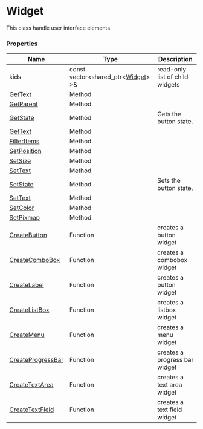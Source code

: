 # Widget #
This class handle user interface elements.

### Properties ###

| Name | Type | Description
|---|---|---|
| kids | const vector<shared_ptr<[Widget](API_Widget.md)\> \>& | read-only list of child widgets |
| [GetText](CPP_Widget_GetText.md) | Method | |
| [GetParent](CPP_Widget_GetParent.md) | Method | |
| [GetState](CPP_Widget_GetState.md) | Method | Gets the button state. |
| [GetText](CPP_Widget_GetText.md) | Method | |
| [FilterItems](CPP_Widget_FilterItems.md) | Method | |
| [SetPosition](CPP_Widget_SetPosition.md) | Method | |
| [SetSize](CPP_Widget_SetSize.md) | Method | |
| [SetText](CPP_Widget_SetText.md) | Method | |
| [SetState](CPP_Widget_SetState.md) | Method | Sets the button state. |
| [SetText](CPP_Widget_SetText.md) | Method | |
| [SetColor](CPP_Widget_SetColor.md) | Method | |
| [SetPixmap](CPP_Widget_SetPixmap.md) | Method | |
| [CreateButton](CreateButton.md) | Function | creates a button widget |
| [CreateComboBox](CreateComboBox.md) | Function | creates a combobox widget |
| [CreateLabel](CreateLabel.md) | Function | creates a button widget |
| [CreateListBox](CreateMenu.md) | Function | creates a listbox widget |
| [CreateMenu](CreateMenu.md) | Function | creates a menu widget |
| [CreateProgressBar](CreateProgressBar.md) | Function | creates a progress bar widget |
| [CreateTextArea](CreateTextArea.md) | Function | creates a text area widget |
| [CreateTextField](CreateTextField.md) | Function | creates a text field widget |
